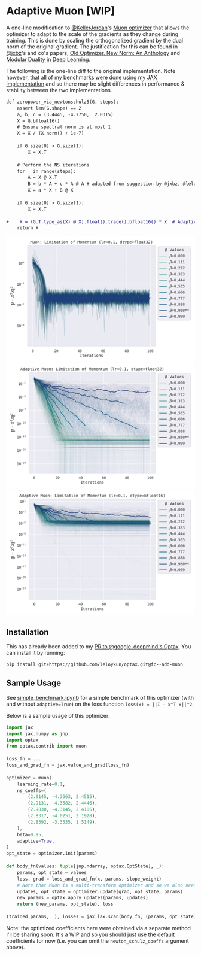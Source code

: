 # Adaptive Muon [WIP]

A one-line modification to [@KellerJordan](https://github.com/KellerJordan)'s [Muon optimizer](https://github.com/KellerJordan/modded-nanogpt) that allows the optimizer to adapt to the scale of the gradients as they change during training. This is done by scaling the orthogonalized gradient by the dual norm of the original gradient. The justification for this can be found in [@jxbz](https://github.com/jxbz)'s and co's papers, [Old Optimizer, New Norm: An Anthology](https://arxiv.org/abs/2409.20325) and [Modular Duality in Deep Learning](https://arxiv.org/abs/2410.21265).

The following is the one-line diff to the original implementation. Note however, that all of my benchmarks were done using [my JAX implementation](https://github.com/google-deepmind/optax/pull/1126) and so there may be slight differences in performance & stability between the two implementations.

```diff
def zeropower_via_newtonschulz5(G, steps):
    assert len(G.shape) == 2
    a, b, c = (3.4445, -4.7750,  2.0315)
    X = G.bfloat16()
    # Ensure spectral norm is at most 1
    X = X / (X.norm() + 1e-7)

    if G.size(0) > G.size(1):
        X = X.T

    # Perform the NS iterations
    for _ in range(steps):
        A = X @ X.T
        B = b * A + c * A @ A # adapted from suggestion by @jxbz, @leloykun, and @YouJiacheng
        X = a * X + B @ X
    
    if G.size(0) > G.size(1):
        X = X.T

+    X = (G.T.type_as(X) @ X).float().trace().bfloat16() * X  # Adaptive scaling; Note: trace(.) is not yet supported for bfloat16
    return X
```

![](images/muon_by_momentum_decay_optimized_coeffs.png)
![](images/adaptive_muon_by_momentum_decay.png)
![](images/adaptive_muon_by_momentum_decay_bfloat16.png)

## Installation

This has already been added to my [PR to @google-deepmind's Optax](https://github.com/google-deepmind/optax/pull/1126). You can install it by running:

```bash
pip install git+https://github.com/leloykun/optax.git@fc--add-muon
```

## Sample Usage

See [simple_benchmark.ipynb](./simple_benchmark.ipynb) for a simple benchmark of this optimizer (with and without `adaptive=True`) on the loss function `loss(x) = ||I - x^T x||^2`.

Below is a sample usage of this optimizer:

```python
import jax
import jax.numpy as jnp
import optax
from optax.contrib import muon

loss_fn = ...
loss_and_grad_fn = jax.value_and_grad(loss_fn)

optimizer = muon(
    learning_rate=0.1,
    ns_coeffs=(
        (2.9145, -4.3663, 2.4515),
        (2.9131, -4.3582, 2.4446),
        (2.9030, -4.3145, 2.4106),
        (2.8317, -4.0251, 2.1928),
        (2.8392, -3.3535, 1.5149),
    ),
    beta=0.95,
    adaptive=True,
)
opt_state = optimizer.init(params)

def body_fn(values: tuple[jnp.ndarray, optax.OptState], _):
    params, opt_state = values
    loss, grad = loss_and_grad_fn(x, params, slope_weight)
    # Note that Muon is a multi-transform optimizer and so we also need to pass the params to `update`
    updates, opt_state = optimizer.update(grad, opt_state, params)
    new_params = optax.apply_updates(params, updates)
    return (new_params, opt_state), loss

(trained_params, _), losses = jax.lax.scan(body_fn, (params, opt_state), length=num_steps)
```

Note: the optimized coefficients here were obtained via a separate method I'll be sharing soon. It's a WIP and so you should just use the default coefficients for now (i.e. you can omit the `newton_schulz_coeffs` argument above).
